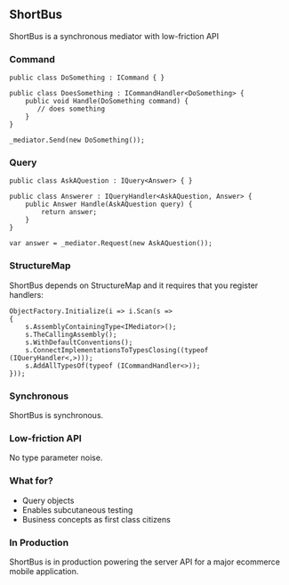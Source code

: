 ## ShortBus
ShortBus is a synchronous mediator with low-friction API

### Command
    public class DoSomething : ICommand { }

	public class DoesSomething : ICommandHandler<DoSomething> {
		public void Handle(DoSomething command) {
		   // does something
		}
	}

    _mediator.Send(new DoSomething());



### Query
    public class AskAQuestion : IQuery<Answer> { }

	public class Answerer : IQueryHandler<AskAQuestion, Answer> {
	    public Answer Handle(AskAQuestion query) {			
			return answer;
		}
	}

	var answer = _mediator.Request(new AskAQuestion());
	
### StructureMap
ShortBus depends on StructureMap and it requires that you register 
handlers:

    ObjectFactory.Initialize(i => i.Scan(s =>
    {
        s.AssemblyContainingType<IMediator>();
        s.TheCallingAssembly();
        s.WithDefaultConventions();
        s.ConnectImplementationsToTypesClosing((typeof (IQueryHandler<,>)));
        s.AddAllTypesOf(typeof (ICommandHandler<>));
    }));	

### Synchronous
ShortBus is synchronous.

### Low-friction API
No type parameter noise.

### What for?

* Query objects
* Enables subcutaneous testing
* Business concepts as first class citizens

### In Production
ShortBus is in production powering the server API for a major ecommerce mobile application.
